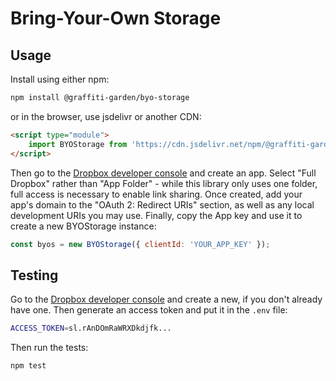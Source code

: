 # Bring-Your-Own Storage

## Usage

Install using either npm:

```bash
npm install @graffiti-garden/byo-storage
```

or in the browser, use jsdelivr or another CDN:

```html
<script type="module">
    import BYOStorage from 'https://cdn.jsdelivr.net/npm/@graffiti-garden/byo-storage';
</script>
```

Then go to the [Dropbox developer console](https://www.dropbox.com/developers/apps) and create an app.
Select "Full Dropbox" rather than "App Folder" - while this library only uses one folder, full access is necessary to enable link sharing.
Once created, add your app's domain to the "OAuth 2: Redirect URIs" section, as well as any local development URIs you may use.
Finally, copy the App key and use it to create a new BYOStorage instance:

```javascript
const byos = new BYOStorage({ clientId: 'YOUR_APP_KEY' });
```

## Testing

Go to the [Dropbox developer console](https://www.dropbox.com/developers/apps) and create a new, if you don't already have one. Then generate an access token and put it in the `.env` file:

```bash
ACCESS_TOKEN=sl.rAnDOmRaWRXDkdjfk...
```

Then run the tests:

```bash
npm test
```
